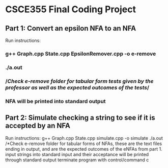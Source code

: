 # CSCE355 Final Coding Project

## Part 1: Convert an epsilon NFA to an NFA
Run instructions:
  ### g++ Graph.cpp State.cpp EpsilonRemover.cpp -o e-remove
  ### ./a.out <file name containing tabular form of eNFA> 
  ### /*Check e-remove folder for tabular form tests given by the professor as well as the expected outcomes of the tests*/ 
  ### NFA will be printed into standard output 
  
 ## Part 2: Simulate checking a string to see if it is accepted by an NFA
 Run instructions: 
  g++ Graph.cpp State.cpp simulate.cpp -o simulate
  ./a.out <file name containing tabular for of NFA>
  /*Check e-remove folder for tabular forms of NFAs, these are the text files ending in output, and are the expected outcomes of the eNFAs from part 1.
  input strings into standard input and their acceptance will be printed through standard output
  terminate program with control/command c
